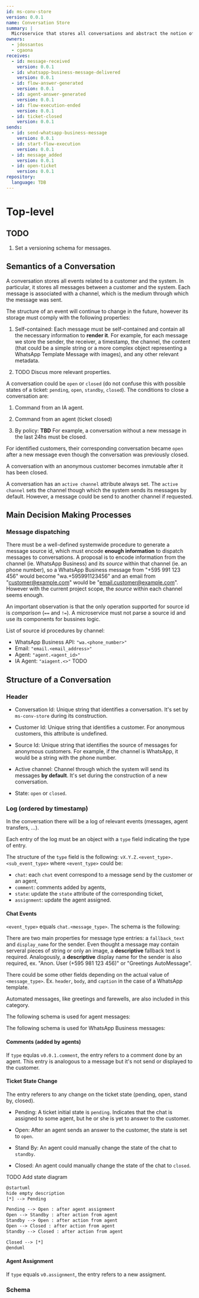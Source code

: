 ```yaml
---
id: ms-conv-store
version: 0.0.1
name: Conversation Store
summary: |
  Microservice that stores all conversations and abstract the notion of a channel from the rest of the system
owners:
  - jdossantos
  - cgaona
receives:
  - id: message-received
    version: 0.0.1
  - id: whatsapp-business-message-delivered
    version: 0.0.1
  - id: flow-answer-generated
    version: 0.0.1
  - id: agent-answer-generated
    version: 0.0.1
  - id: flow-execution-ended
    version: 0.0.1
  - id: ticket-closed
    version: 0.0.1
sends:
  - id: send-whatsapp-business-message
    version: 0.0.1
  - id: start-flow-execution
    version: 0.0.1
  - id: message_added
    version: 0.0.1
  - id: open-ticket
    version: 0.0.1
repository:
  language: TDB
---
```


# Top-level

## TODO

1. Set a versioning schema for messages.

## Semantics of a Conversation

A conversation stores all events related to a customer and the system. In particular, it stores all messages between a customer and the system. Each message is associated with a channel, which is the medium through which the message was sent.

The structure of an event will continue to change in the future, however its storage must comply with the following properties:

1. Self-contained: Each message must be self-contained and contain all the necessary information to **render it**. For example, for each message we store the sender, the receiver, a timestamp, the channel, the content (that could be a simple string or a more complex object representing a WhatsApp Template Message with images), and any other relevant metadata.

2. TODO Discus more relevant properties.

A conversation could be `open` or `closed` (do not confuse this with possible states of a ticket: `pending`, `open`, `standby`, `closed`). The conditions to close a conversation are:

1. Command from an IA agent.

2. Command from an agent (ticket closed)

3. By policy: **TBD** For example, a conversation without a new message in the last 24hs must be closed.

For identified customers, their corresponding conversation became `open` after a new message even though the conversation was previously closed.

A conversation with an anonymous customer becomes inmutable after it has been closed.

A conversation has an `active channel` attribute always set. The `active channel` sets the channel though which the system sends its messages by default. However, a message could be send to another channel if requested.

## Main Decision Making Processes

### Message dispatching

There must be a well-defined systemwide procedure to generate a message source id, which must encode **enough information** to dispatch messages to conversations. A proposal is to encode information from the channel (ie. WhatsApp Business) and its *source* within that channel (ie. an phone number), so a WhatsApp Business message from "+595 991 123 456" would become "wa.+595991123456" and an email from "customer@example.com" would be "email.customer@example.com". However with the current project scope, the *source* within each channel seems enough.

An important observation is that the only operation supported for source id is *comparison* (`==` and `!=`). A microservice must not parse a source id and use its components for bussines logic.

List of source id procedures by channel:

* WhatsApp Business API: `"wa.<phone_number>"`
* Email: `"email.<email_address>"`
* Agent: `"agent.<agent_id>"`
* IA Agent: `"aiagent.<>"` TODO

## Structure of a Conversation

### Header

* Conversation Id: Unique string that identifies a conversation. It's set by `ms-conv-store` during its construction.

* Customer Id: Unique string that identifies a customer. For anonymous customers, this attribute is undefined.

* Source Id: Unique string that identifies the source of messages for anonymous customers. For example, if the channel is WhatsApp, it would be a string with the phone number.

* Active channel: Channel through which the system will send its messages **by default**. It's set during the construction of a new conversation.

* State: `open` or `closed`.

### Log (ordered by timestamp)

In the conversation there will be a log of relevant events (messages, agent transfers, ...).

Each entry of the log must be an object with a `type` field indicating the type of entry.

The structure of the `type` field is the following: `vX.Y.Z.<event_type>.<sub_event_type>` where `<event_type>` could be:

* `chat`: each `chat` event correspond to a message send by the customer or an agent,
* `comment`: comments added by agents,
* `state`: update the `state` attribute of the corresponding ticket,
* `assignment`: update the agent assigned.

#### Chat Events

`<event_type>` equals `chat.<message_type>`. The schema is the following:

<SchemaViewer id="5" file="chat-message-schema.json" />

There are two main properties for message type entries: a `fallback_text` and `display_name` for the sender. Even thought a message may contain serveral pieces of string or only an image, a **descriptive** fallback text is required. Analogously, a **descriptive** display name for the sender is also required, ex. "Anon. User (+595 981 123 456)" or "Greetings AutoMessage".

There could be some other fields depending on the actual value of `<message_type>`. Ex. `header`, `body`, and `caption` in the case of a WhatsApp template.

Automated messages, like greetings and farewells, are also included in this category.

The following schema is used for agent messages:
<SchemaViewer id="6" file="chat-agent-message-schema.json" />

The following schema is used for WhatsApp Business messages:
<SchemaViewer id="4" file="whatsapp-business-message-schema.json" />

#### Comments (added by agents)

If `type` equlas `v0.0.1.comment`, the entry refers to a comment done by an agent. This entry is analogous to a message but it's not send or displayed to the customer.

<SchemaViewer id="comment-message-schema" file="comment-message-schema.json" title="Comment Message Schema" maxHeight="500" />

#### Ticket State Change

The entry referers to any change on the ticket state (pending, open, stand by, closed).

* Pending: A ticket initial state is `pending`. Indicates that the chat is assigned to some agent, but he or she is yet to answer to the customer.

* Open: After an agent sends an answer to the customer, the state is set to `open`.

* Stand By: An agent could manually change the state of the chat to `standby`.

* Closed: An agent could manually change the state of the chat to `closed`.

TODO Add state diagram

```txt
@startuml
hide empty description
[*] --> Pending

Pending --> Open : after agent assignment
Open --> Standby : after action from agent
Standby --> Open : after action from agent
Open --> Closed : after action from agent
Standby --> Closed : after action from agent

Closed --> [*]
@enduml
```

<SchemaViewer id="3" file="state-change-message-schema.json" title="Conversation State Change Message Schema" maxHeight="500" />

#### Agent Assignment

If `type` equals `v0.assignment`, the entry refers to a new assigment.

<SchemaViewer id="2" file="agent-assignment-message-schema.json" title="Agent Assignment Message Schema" maxHeight="500" />

### Schema

<SchemaViewer id="1" file="schema.json" title="Conversation Schema" maxHeight="500" />
